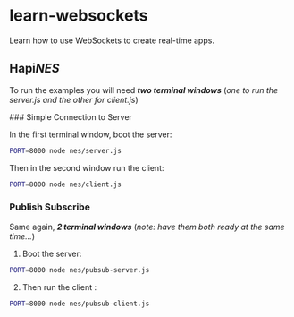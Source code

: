 # learn-websockets

Learn how to use WebSockets to create real-time apps.

## Hapi*NES*

To run the examples you will need ***two terminal windows***
(*one to run the server.js and the other for client.js*)

### Simple Connection to Server

In the first terminal window, boot the server:
```sh
PORT=8000 node nes/server.js
```

Then in the second window run the client:
```sh
PORT=8000 node nes/client.js
```


### Publish Subscribe

Same again, ***2 terminal windows*** (*note: have them both ready at the same time...*)

1. Boot the server:
```sh
PORT=8000 node nes/pubsub-server.js
```

2. Then run the client :
```sh
PORT=8000 node nes/pubsub-client.js
```
